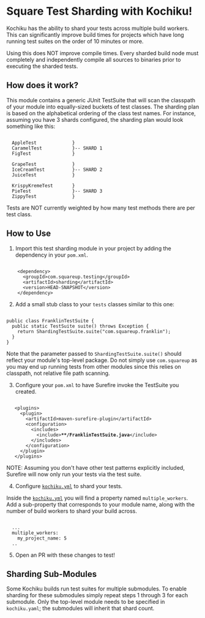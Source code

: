 Square Test Sharding with Kochiku!
==================================

Kochiku has the ability to shard your tests across multiple build workers. This can significantly
improve build times for projects which have long running test suites on the order of 10 minutes or 
more. 

Using this does NOT improve compile times. Every sharded build node must completely and 
independently compile all sources to binaries prior to executing the sharded tests.


How does it work?
-----------------

This module contains a generic JUnit TestSuite that will scan the classpath of your module into 
equally-sized buckets of test classes. The sharding plan is based on the alphabetical ordering of
the class test names. For instance, assuming you have 3 shards configured, the sharding plan would
look something like this:

<pre><code>
  AppleTest             }
  CaramelTest           }-- SHARD 1
  FigTest               }
  
  GrapeTest             }          
  IceCreamTest          }-- SHARD 2
  JuiceTest             }
  
  KrispyKremeTest       }
  PieTest               }-- SHARD 3
  ZippyTest             }
</code></pre>
  
Tests are NOT currently weighted by how many test methods there are per test class. 


How to Use
----------

1. Import this test sharding module in your project by adding the dependency in your `pom.xml`.

<pre><code>
    &lt;dependency&gt;
      &lt;groupId&gt;com.squareup.testing&lt;/groupId&gt;
      &lt;artifactId&gt;sharding&lt;/artifactId&gt;
      &lt;version&gt;HEAD-SNAPSHOT&lt;/version&gt;
    &lt;/dependency&gt;
</code></pre>


2. Add a small stub class to your `tests` classes similar to this one:

<pre><code>
public class FranklinTestSuite {
  public static TestSuite suite() throws Exception {
    return ShardingTestSuite.suite("com.squareup.franklin");
  }
}
</code></pre>

Note that the parameter passed to `ShardingTestSuite.suite()` should reflect your module's top-level
package. Do not simply use `com.squareup` as you may end up running tests from other modules since
this relies on classpath, not relative file path scanning.

3. Configure your `pom.xml` to have Surefire invoke the TestSuite you created.

<pre><code>
   &lt;plugins&gt;
     &lt;plugin&gt;
       &lt;artifactId&gt;maven-surefire-plugin&lt;/artifactId&gt;
       &lt;configuration&gt;
         &lt;includes&gt;
           &lt;include&gt;<strong>**/FranklinTestSuite.java</strong>&lt;/include&gt;
         &lt;/includes&gt;
       &lt;/configuration&gt;
     &lt;/plugin&gt;
   &lt;/plugins&gt;
</code></pre>

NOTE: Assuming you don't have other test patterns explicitly included, Surefire will now only
      run your tests via the test suite.

4. Configure [`kochiku.yml`](../../kochiku.yml) to shard your tests.
 
Inside the [`kochiku.yml`](../../kochiku.yml) you will find a property named `multiple_workers`. Add a sub-property
that corresponds to your module name, along with the number of build workers to shard your build 
across.


<pre><code>
  ...
  multiple_workers:
    my_project_name: 5
  ..  
</code></pre>

5. Open an PR with these changes to test!

Sharding Sub-Modules
--------------------

Some Kochiku builds run test suites for multiple submodules.
To enable sharding for these submodules simply repeat steps 1 through 3 for each submodule.
Only the top-level module needs to be specified in `kochiku.yaml`;
the submodules will inherit that shard count.

